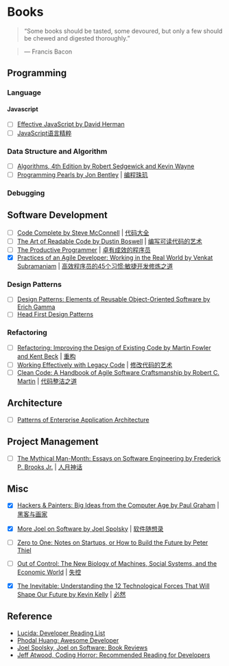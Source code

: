 # Books

> “Some books should be tasted, some devoured, but only a few should be chewed and digested thoroughly.”

> ― Francis Bacon



## Programming

### Language

#### Javascript

- [ ] [Effective JavaScript by David Herman](http://www.amazon.com/Effective-JavaScript-Specific-Software-Development/dp/0321812182)
- [ ] [JavaScript语言精粹](https://book.douban.com/subject/3590768/)

### Data Structure and Algorithm

- [ ] [Algorithms, 4th Edition by Robert Sedgewick and Kevin Wayne](http://algs4.cs.princeton.edu/home/)
- [ ] [Programming Pearls by Jon Bentley](http://www.amazon.com/Programming-Pearls-2nd-Edition-Bentley/dp/0201657880) | [编程珠玑](https://book.douban.com/subject/3227098/)

### Debugging



## Software Development

- [ ] [Code Complete by Steve McConnell](cc2e.com) | [代码大全](https://book.douban.com/subject/2248759/)
- [ ] [The Art of Readable Code by Dustin Boswell](http://www.amazon.com/The-Readable-Code-Theory-Practice/dp/0596802293) | [编写可读代码的艺术](https://book.douban.com/subject/10797189/)
- [ ] [The Productive Programmer](http://www.amazon.com/Productive-Programmer-Theory-Practice-OReilly/dp/0596519788) | [卓有成效的程序员](https://book.douban.com/subject/3558788/)
- [x] [Practices of an Agile Developer: Working in the Real World by Venkat Subramaniam](http://www.amazon.com/Practices-Agile-Developer-Pragmatic-Bookshelf/dp/097451408X) | [高效程序员的45个习惯:敏捷开发修炼之道](https://book.douban.com/subject/4164024/)

### Design Patterns

- [ ] [Design Patterns: Elements of Reusable Object-Oriented Software by Erich Gamma](http://www.amazon.com/Design-Patterns-Elements-Reusable-Object-Oriented/dp/0201633612)
- [ ] [Head First Design Patterns](http://www.amazon.com/Head-First-Design-Patterns-Freeman/dp/0596007124)

### Refactoring

- [ ] [Refactoring: Improving the Design of Existing Code by Martin Fowler and Kent Beck](http://www.amazon.com/Refactoring-Improving-Design-Existing-Code/dp/0201485672a) | [重构](https://book.douban.com/subject/1229923/)
- [ ] [Working Effectively with Legacy Code](http://www.amazon.com/Working-Effectively-Legacy-Michael-Feathers/dp/0131177052) | [修改代码的艺术](https://book.douban.com/subject/2248759/)
- [ ] [Clean Code: A Handbook of Agile Software Craftsmanship by Robert C. Martin](http://www.amazon.com/Clean-Code-Handbook-Software-Craftsmanship/dp/0132350882) | [代码整洁之道](https://book.douban.com/subject/4199741/)

## Architecture

- [ ] [Patterns of Enterprise Application Architecture](http://www.amazon.com/Patterns-Enterprise-Application-Architecture-Martin/dp/0321127420)

## Project Management

- [ ] [The Mythical Man-Month: Essays on Software Engineering by Frederick P. Brooks Jr.](http://www.amazon.com/The-Mythical-Man-Month-Engineering-Anniversary/dp/0201835959) | [人月神话](https://book.douban.com/subject/1102259/)


## Misc

- [x] [Hackers & Painters: Big Ideas from the Computer Age by Paul Graham](http://www.amazon.com/Hackers-Painters-Big-Ideas-Computer/dp/1449389554/) | [黑客与画家](https://book.douban.com/subject/6021440)
- [x] [More Joel on Software by Joel Spolsky](http://www.amazon.com/More-Joel-Software-Occasionally-Developers/dp/1430209879) | [软件随想录](https://book.douban.com/subject/4163938/)
- [ ] [Zero to One: Notes on Startups, or How to Build the Future by Peter Thiel ](http://www.amazon.com/Zero-One-Notes-Startups-Future/dp/0804139296/)
- [ ] [Out of Control: The New Biology of Machines, Social Systems, and the Economic World](http://www.amazon.com/Out-Control-Biology-Machines-Economic/dp/0201483408) | [失控](https://book.douban.com/subject/5375620/)
- [x] [The Inevitable: Understanding the 12 Technological Forces That Will Shape Our Future by Kevin Kelly](http://www.amazon.com/The-Inevitable-Understanding-Technological-Forces/dp/0525428089) | [必然](https://book.douban.com/subject/26658379/)



## Reference
- [Lucida: Developer Reading List](http://lucida.me/blog/developer-reading-list/)
- [Phodal Huang: Awesome Developer](https://github.com/phodal/developer)
- [Joel Spolsky, Joel on Software: Book Reviews ](http://www.joelonsoftware.com/navlinks/fog0000000262.html)
- [Jeff Atwood, Coding Horror: Recommended Reading for Developers](http://blog.codinghorror.com/recommended-reading-for-developers/)
